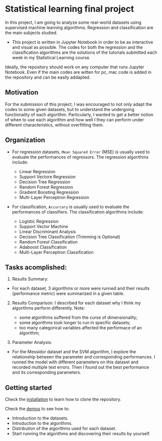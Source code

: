 # Statistical learning final project

In this project, I am going to analyze some real-world datasets using supervised machine learning algorithms. Regression and classification are the main subjects studied.

  + This project is written in Jupyter Notebook in order to be as interactive and visual as possible. The codes for both the regression and the classification algorithms are the solutions of the tutorials submitted each week in my Statistical Learning course. 

Ideally, the repository should work on any computer that runs Jupyter Notebook. Even if the main codes are witten for pc, mac code is added in the repository and can be easily addapted. 

## Motivation

For the submission of this project, I was encouraged to not only adapt the codes to some given datasets, but to understand the undergoing functionality of each algorithm. Particularly, I wanted to get a better notion of when to use each algorithm and how well I they can perform under different characteristics, without overfitting them.   

## Organization

* For regression datasets, `Mean Squared Error` (MSE) is usually used to evaluate the performances of regressors. The regression algorithms include:
  + Linear Regression
  + Support Vectore Regression
  + Decision Tree Regression
  + Random Forest Regression
  + Gradient Boosting Regression
  + Multi-Layer Perceptron Regression
  
* For classification, `Accurcary` is usually used to evaluate the performances of classifiers. The classification algorithms include:
  + Logistic Regression 
  + Support Vector Machine
  + Linear Discriminant Analysis
  + Decision Tree Classification (Trimming is Optional)
  + Random Forest Classification
  + Adaboost Classification 
  + Multi-Layer Perceptron Classification

##  Tasks acomplished:
1. Results Summary:
  + For each dataset, 3 algorithms or more were runned and their results (performance metric) were summarized in a given table.
2. Results Comparison:
    I described for each dataset why I think my algorithms perform differently.
    Note:
    + some algorithms suffered from the curse of dimensionality;
    + some algorithms took longer to run in specific datasets;
    + too many categorical variables affected the performace of an algorithm;
    
3. Parameter Analysis:
  + For the Messidor dataset and the SVM algorithm, I explore the relationship between the parameter and corresponding performances. I runned the model with different parameters on this dataset and recorded multiple test errors. 
Then I found out the best performance and its corresponding parameters.

## Getting started

Check the [installation](pages/installation/installation.html) to learn how to clone the repository.

Check the [demos](pages/demos/demos.html) to see how to:
+ Introduction to the datasets.
+ Introduction to the algorithms.
+ Distribution of the algorithms used for each dataset.
+ Start running the algorithms and discovering their results by yourself.